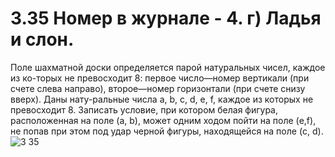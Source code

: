 # 3.35 Номер в журнале - 4. г) Ладья и слон. 
Поле шахматной доски определяется парой натуральных чисел, каждое из ко-торых не превосходит 8: первое число—номер вертикали (при счете слева направо), второе—номер горизонтали (при счете снизу вверх). Даны нату-ральные числа a, b, c, d, e, f, каждое из которых не превосходит 8. Записать условие, при котором белая фигура, расположенная на поле (a, b), может одним ходом пойти на поле (e,f), не попав при этом под удар черной фигуры, находящейся на поле (c, d).
![3 35](https://user-images.githubusercontent.com/113889448/205519248-eb998c26-b556-4efd-8236-8457e3d1b89c.png)

